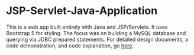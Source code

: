 # JSP-Servlet-Java-Application
This is a web app built entirely with Java and JSP/Servlets. It uses Bootstrap 5 for styling. 
The focus was on building a MySQL database and querying via JDBC prepared statements. For detailed
design documents, a code demonstration, and code explanation, go [here](https://drive.google.com/drive/folders/1QnmrEwx6LvBZm2gMYErQaBvSPJSYEJyz?usp=drive_link).
